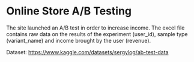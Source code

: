 # Online Store A/B Testing
The site launched an A/B test in order to increase income. The excel file contains raw data on the results of the experiment (user_id), sample type (variant_name) and income brought by the user (revenue). 

Dataset: https://www.kaggle.com/datasets/sergylog/ab-test-data
